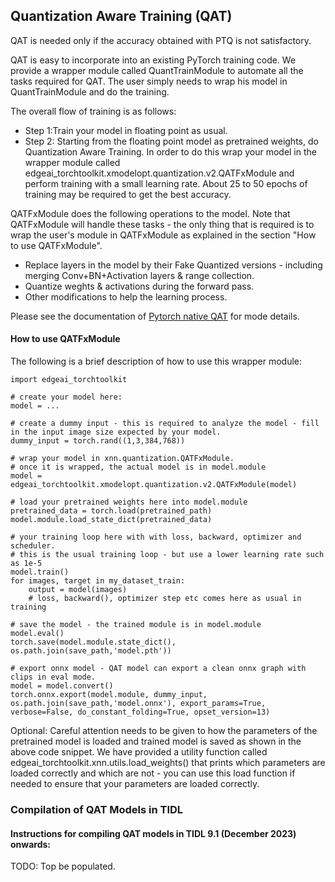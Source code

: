 ## Quantization Aware Training (QAT)
QAT is needed only if the accuracy obtained with PTQ is not satisfactory.

QAT is easy to incorporate into an existing PyTorch training code. We provide a wrapper module called QuantTrainModule to automate all the tasks required for QAT. The user simply needs to wrap his model in QuantTrainModule and do the training.

The overall flow of training is as follows:<br>
- Step 1:Train your model in floating point as usual.<br>
- Step 2: Starting from the floating point model as pretrained weights, do Quantization Aware Training. In order to do this wrap your model in the wrapper module called  edgeai_torchtoolkit.xmodelopt.quantization.v2.QATFxModule and perform training with a small learning rate. About 25 to 50 epochs of training may be required to get the best accuracy.<br>

QATFxModule does the following operations to the model. Note that QATFxModule will handle these tasks - the only thing that is required is to wrap the user's module in QATFxModule as explained in the section "How to use  QATFxModule".<br>
- Replace layers in the model by their Fake Quantized versions - including merging Conv+BN+Activation layers & range collection.<br>
- Quantize weghts & activations during the forward pass.<br>
- Other modifications to help the learning process.<br>

Please see the documentation of [Pytorch native QAT](https://pytorch.org/docs/stable/quantization.html) for mode details.


#### How to use  QATFxModule
The following is a brief description of how to use this wrapper module:
```
import edgeai_torchtoolkit

# create your model here:
model = ...

# create a dummy input - this is required to analyze the model - fill in the input image size expected by your model.
dummy_input = torch.rand((1,3,384,768))

# wrap your model in xnn.quantization.QATFxModule. 
# once it is wrapped, the actual model is in model.module
model = edgeai_torchtoolkit.xmodelopt.quantization.v2.QATFxModule(model)

# load your pretrained weights here into model.module
pretrained_data = torch.load(pretrained_path)
model.module.load_state_dict(pretrained_data)

# your training loop here with with loss, backward, optimizer and scheduler. 
# this is the usual training loop - but use a lower learning rate such as 1e-5
model.train()
for images, target in my_dataset_train:
    output = model(images)
    # loss, backward(), optimizer step etc comes here as usual in training

# save the model - the trained module is in model.module
model.eval()
torch.save(model.module.state_dict(), os.path.join(save_path,'model.pth'))

# export onnx model - QAT model can export a clean onnx graph with clips in eval mode.
model = model.convert()
torch.onnx.export(model.module, dummy_input, os.path.join(save_path,'model.onnx'), export_params=True, verbose=False, do_constant_folding=True, opset_version=13)
```

Optional: Careful attention needs to be given to how the parameters of the pretrained model is loaded and trained model is saved as shown in the above code snippet. We have provided a utility function called edgeai_torchtoolkit.xnn.utils.load_weights() that prints which parameters are loaded correctly and which are not - you can use this load function if needed to ensure that your parameters are loaded correctly.


### Compilation of QAT Models in TIDL

#### Instructions for compiling QAT models in TIDL 9.1 (December 2023) onwards:
TODO: Top be populated.
